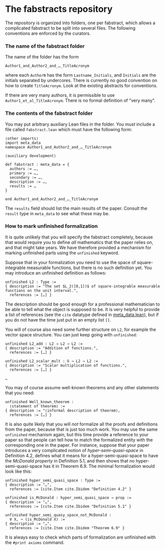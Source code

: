 # The fabstracts repository

The repository is organized into folders, one per fabstract, which allows a complicated
fabstract to be split into several files. The following conventions are enforced by the
curators.

### The name of the fabstract folder

The name of the folder has the form

    Author1_and_Author2_and_…_TitleAcronym

where each `AuthorN` has the form `Lastname_Initials`, and `Initials` are the initials
separated by undercores. There is currently no good convention on how to create
`TitleAcronym`. Look at the existing abstracts for conventions.

If there are very many authors, it is permissible to use `Author1_et_al_TitleAcronym`.
There is no formal definition of "very many".

### The contents of the fabstract folder

You may put arbitrary auxiliary Lean files in the folder. You *must* include a file called
`fabstract.lean` which must have the following form:

    ⟨other imports⟩
    import meta_data
    namespace Author1_and_Author2_and_…_TitleAcronym
    
    ⟨auxiliary development⟩
    
    def fabstract : meta_data = {
      authors := …,
      primary := …,
      secondary := …,
      description := …,
      results := …
    }
    
    end Author1_and_Author2_and_…_TitleAcronym

The `results` field should list the main results of the paper. Consult the `result` type
in `meta_data` to see what these may be.

### How to mark unfinished formalization

It is quite unlikely that you will specify the fabstract completely, because that would
require you to define *all* mathematics that the paper relies on, and that might take
years. We have therefore provided a mechanism for marking unfinished parts using the
`unfinished` keyword.

Suppose that in your formalization you need to use the space of square-integrable
measurable functions, but there is no such definition yet. You may introduce an unfinished
definition as follows:

    unfinished L2 : Type :=
    { description := "The set $L_2([0,1])$ of square-integrable measurable functions on the unit interval.",
      references := […] }

The description should be good enough for a professional mathematician to be able to tell
what the object is supposed to be. It is very helpful to provide a list of references (see
the `cite` datatype defined in [meta_data.lean](/meta_data.lean)), but if you do not have
the time just put in an empty list `[]`.

You will of course also need some further structure on `L2`, for example the vector space
structure. You can just keep going with `unfinished`:

    unfinished L2_add : L2 → L2 → L2 :=
    { description := "Addition of functions.",
      references := […] }

    unfinished L2_scalar_mult : ℝ → L2 → L2 :=
    { description := "Scalar multiplication of functions.",
      references := […] }
    
    …

You may of course assume well-known theorems and any other statements that you need:

    unfinished Well_known_theorem :
      ⟨statement of theorem⟩ :=
    { description := "⟨informal description of theorem⟩,
      references := […] }

It is also quite likely that you will *not* formalize all the proofs and definitions from
the paper, because that is just too much work. You may use the same `unfinished` mechanism
again, but this time provide a reference to your paper so that people can tell how to
match the formalized entity with the corresponding one in the paper. For instance, suppose
that your paper introduces a very complicated notion of *hyper-semi-quasi-space* in
Definition 4.2, defines what it means for a hyper-semi-quasi-space to have the *McDonald
property* in Definition 5.1, and then shows that no hyper-semi-quasi-space has it in
Theorem 6.9. The minimal formalization would look like this:

    unfinished hyper_semi_quasi_space : Type :=
    { description := "…",
      references := [cite.Item cite.Ibidem "Definition 4.2" }
    
    unfinished is_McDonald : hyper_semi_quasi_space → prop :=
    { description := "…",
      references := [cite.Item cite.Ibidem "Definition 5.1" }
    
    unfinished hyper_semi_quasy_space_not_McDonald :
      ∀ X, ¬ (is_McDonald X) :=
    { description := "…",
      references := [cite.Item cite.Ibidem "Theorem 6.9" }

It is always easy to check which parts of formalization are unfinished with the `#print axioms` command.

